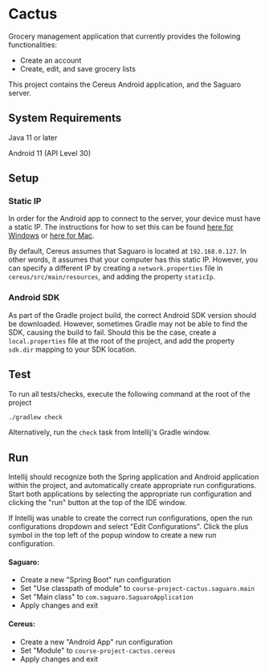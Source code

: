 # Cactus
Grocery management application that currently provides the following functionalities:
- Create an account
- Create, edit, and save grocery lists

This project contains the Cereus Android application, and the Saguaro server.

## System Requirements
Java 11 or later

Android 11 (API Level 30)

## Setup

### Static IP
In order for the Android app to connect to the server, your device must have a static IP. The instructions for how to set this can be found [here for Windows](https://kb.netgear.com/27476/How-do-I-set-a-static-IP-address-in-Windows) or [here for Mac](https://www.macinstruct.com/tutorials/how-to-set-a-static-ip-address-on-a-mac/). 

By default, Cereus assumes that Saguaro is located at `192.168.0.127`. In other words, it assumes that your computer has this static IP. However, you can specify a different IP by creating a `network.properties` file in `cereus/src/main/resources`, and adding the property `staticIp`.

### Android SDK

As part of the Gradle project build, the correct Android SDK version should be downloaded. However, sometimes Gradle may not be able to find the SDK, causing the build to fail. Should this be the case, create a `local.properties` file at the root of the project, and add the property `sdk.dir` mapping to your SDK location.

## Test

To run all tests/checks, execute the following command at the root of the project
```bash
./gradlew check
```

Alternatively, run the `check` task from Intellij's Gradle window.

## Run

Intellij should recognize both the Spring application and Android application within the project, and automatically create appropriate run configurations. Start both applications by selecting the appropriate run configuration and clicking the "run" button at the top of the IDE window.

If Intellij was unable to create the correct run configurations, open the run configurations dropdown and select "Edit Configurations". Click the plus symbol in the top left of the popup window to create a new run configuration.

#### Saguaro:

- Create a new "Spring Boot" run configuration
- Set "Use classpath of module" to `course-project-cactus.saguaro.main`
- Set "Main class" to `com.saguaro.SaguaroApplication`
- Apply changes and exit

#### Cereus:

- Create a new "Android App" run configuration
- Set "Module" to `course-project-cactus.cereus`
- Apply changes and exit
